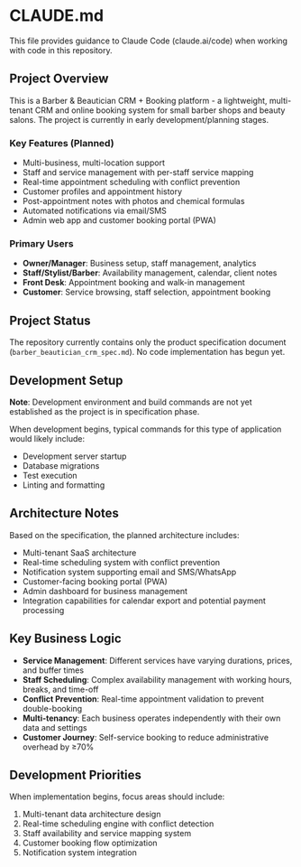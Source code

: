 # CLAUDE.md

This file provides guidance to Claude Code (claude.ai/code) when working with code in this repository.

## Project Overview

This is a Barber & Beautician CRM + Booking platform - a lightweight, multi-tenant CRM and online booking system for small barber shops and beauty salons. The project is currently in early development/planning stages.

### Key Features (Planned)
- Multi-business, multi-location support
- Staff and service management with per-staff service mapping
- Real-time appointment scheduling with conflict prevention
- Customer profiles and appointment history
- Post-appointment notes with photos and chemical formulas
- Automated notifications via email/SMS
- Admin web app and customer booking portal (PWA)

### Primary Users
- **Owner/Manager**: Business setup, staff management, analytics
- **Staff/Stylist/Barber**: Availability management, calendar, client notes
- **Front Desk**: Appointment booking and walk-in management
- **Customer**: Service browsing, staff selection, appointment booking

## Project Status

The repository currently contains only the product specification document (`barber_beautician_crm_spec.md`). No code implementation has begun yet.

## Development Setup

**Note**: Development environment and build commands are not yet established as the project is in specification phase.

When development begins, typical commands for this type of application would likely include:
- Development server startup
- Database migrations
- Test execution
- Linting and formatting

## Architecture Notes

Based on the specification, the planned architecture includes:
- Multi-tenant SaaS architecture
- Real-time scheduling system with conflict prevention
- Notification system supporting email and SMS/WhatsApp
- Customer-facing booking portal (PWA)
- Admin dashboard for business management
- Integration capabilities for calendar export and potential payment processing

## Key Business Logic

- **Service Management**: Different services have varying durations, prices, and buffer times
- **Staff Scheduling**: Complex availability management with working hours, breaks, and time-off
- **Conflict Prevention**: Real-time appointment validation to prevent double-booking
- **Multi-tenancy**: Each business operates independently with their own data and settings
- **Customer Journey**: Self-service booking to reduce administrative overhead by ≥70%

## Development Priorities

When implementation begins, focus areas should include:
1. Multi-tenant data architecture design
2. Real-time scheduling engine with conflict detection
3. Staff availability and service mapping system
4. Customer booking flow optimization
5. Notification system integration